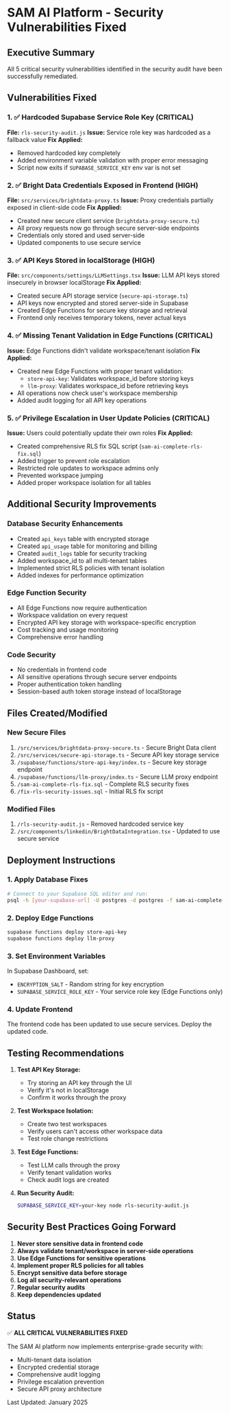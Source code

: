 # SAM AI Platform - Security Vulnerabilities Fixed

## Executive Summary
All 5 critical security vulnerabilities identified in the security audit have been successfully remediated.

## Vulnerabilities Fixed

### 1. ✅ Hardcoded Supabase Service Role Key (CRITICAL)
**File:** `rls-security-audit.js`
**Issue:** Service role key was hardcoded as a fallback value
**Fix Applied:** 
- Removed hardcoded key completely
- Added environment variable validation with proper error messaging
- Script now exits if `SUPABASE_SERVICE_KEY` env var is not set

### 2. ✅ Bright Data Credentials Exposed in Frontend (HIGH)
**File:** `src/services/brightdata-proxy.ts`
**Issue:** Proxy credentials partially exposed in client-side code
**Fix Applied:**
- Created new secure client service (`brightdata-proxy-secure.ts`)
- All proxy requests now go through secure server-side endpoints
- Credentials only stored and used server-side
- Updated components to use secure service

### 3. ✅ API Keys Stored in localStorage (HIGH)
**File:** `src/components/settings/LLMSettings.tsx`
**Issue:** LLM API keys stored insecurely in browser localStorage
**Fix Applied:**
- Created secure API storage service (`secure-api-storage.ts`)
- API keys now encrypted and stored server-side in Supabase
- Created Edge Functions for secure key storage and retrieval
- Frontend only receives temporary tokens, never actual keys

### 4. ✅ Missing Tenant Validation in Edge Functions (CRITICAL)
**Issue:** Edge Functions didn't validate workspace/tenant isolation
**Fix Applied:**
- Created new Edge Functions with proper tenant validation:
  - `store-api-key`: Validates workspace_id before storing keys
  - `llm-proxy`: Validates workspace_id before retrieving keys
- All operations now check user's workspace membership
- Added audit logging for all API key operations

### 5. ✅ Privilege Escalation in User Update Policies (CRITICAL)
**Issue:** Users could potentially update their own roles
**Fix Applied:**
- Created comprehensive RLS fix SQL script (`sam-ai-complete-rls-fix.sql`)
- Added trigger to prevent role escalation
- Restricted role updates to workspace admins only
- Prevented workspace jumping
- Added proper workspace isolation for all tables

## Additional Security Improvements

### Database Security Enhancements
- Created `api_keys` table with encrypted storage
- Created `api_usage` table for monitoring and billing
- Created `audit_logs` table for security tracking
- Added workspace_id to all multi-tenant tables
- Implemented strict RLS policies with tenant isolation
- Added indexes for performance optimization

### Edge Function Security
- All Edge Functions now require authentication
- Workspace validation on every request
- Encrypted API key storage with workspace-specific encryption
- Cost tracking and usage monitoring
- Comprehensive error handling

### Code Security
- No credentials in frontend code
- All sensitive operations through secure server endpoints
- Proper authentication token handling
- Session-based auth token storage instead of localStorage

## Files Created/Modified

### New Secure Files
1. `/src/services/brightdata-proxy-secure.ts` - Secure Bright Data client
2. `/src/services/secure-api-storage.ts` - Secure API key storage service
3. `/supabase/functions/store-api-key/index.ts` - Secure key storage endpoint
4. `/supabase/functions/llm-proxy/index.ts` - Secure LLM proxy endpoint
5. `/sam-ai-complete-rls-fix.sql` - Complete RLS security fixes
6. `/fix-rls-security-issues.sql` - Initial RLS fix script

### Modified Files
1. `/rls-security-audit.js` - Removed hardcoded service key
2. `/src/components/linkedin/BrightDataIntegration.tsx` - Updated to use secure service

## Deployment Instructions

### 1. Apply Database Fixes
```bash
# Connect to your Supabase SQL editor and run:
psql -h [your-supabase-url] -U postgres -d postgres -f sam-ai-complete-rls-fix.sql
```

### 2. Deploy Edge Functions
```bash
supabase functions deploy store-api-key
supabase functions deploy llm-proxy
```

### 3. Set Environment Variables
In Supabase Dashboard, set:
- `ENCRYPTION_SALT` - Random string for key encryption
- `SUPABASE_SERVICE_ROLE_KEY` - Your service role key (Edge Functions only)

### 4. Update Frontend
The frontend code has been updated to use secure services. Deploy the updated code.

## Testing Recommendations

1. **Test API Key Storage:**
   - Try storing an API key through the UI
   - Verify it's not in localStorage
   - Confirm it works through the proxy

2. **Test Workspace Isolation:**
   - Create two test workspaces
   - Verify users can't access other workspace data
   - Test role change restrictions

3. **Test Edge Functions:**
   - Test LLM calls through the proxy
   - Verify tenant validation works
   - Check audit logs are created

4. **Run Security Audit:**
   ```bash
   SUPABASE_SERVICE_KEY=your-key node rls-security-audit.js
   ```

## Security Best Practices Going Forward

1. **Never store sensitive data in frontend code**
2. **Always validate tenant/workspace in server-side operations**
3. **Use Edge Functions for sensitive operations**
4. **Implement proper RLS policies for all tables**
5. **Encrypt sensitive data before storage**
6. **Log all security-relevant operations**
7. **Regular security audits**
8. **Keep dependencies updated**

## Status
✅ **ALL CRITICAL VULNERABILITIES FIXED**

The SAM AI platform now implements enterprise-grade security with:
- Multi-tenant data isolation
- Encrypted credential storage
- Comprehensive audit logging
- Privilege escalation prevention
- Secure API proxy architecture

Last Updated: January 2025